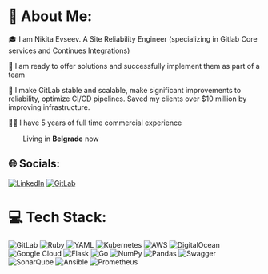 # 💫 About Me:
🎓 I am Nikita Evseev. A Site Reliability Engineer (specializing in Gitlab Core services and Continues Integrations)

💪 I am ready to offer solutions and successfully implement them as part of a team

🚀 I make GitLab stable and scalable, make significant improvements to reliability, optimize CI/CD pipelines. Saved my clients over $10 million by improving infrastructure.

👨‍💻 I have 5 years of full time commercial experience

<img src="https://upload.wikimedia.org/wikipedia/commons/thumb/f/ff/Flag_of_Serbia.svg/2560px-Flag_of_Serbia.svg.png" width="15px" style="margin-right:10px;"> Living in **Belgrade** now 



## 🌐 Socials:
[![LinkedIn](https://img.shields.io/badge/LinkedIn-%230077B5.svg?logo=linkedin&logoColor=white)](https://linkedin.com/in/ndevseev) 
[![GitLab](https://img.shields.io/badge/gitlab-%23181717.svg?style=flat&logo=gitlab&logoColor=white)](https://gitlab.com/EvnMiller) 


# 💻 Tech Stack:
![GitLab](https://img.shields.io/badge/gitlab-%23181717.svg?style=flat&logo=gitlab&logoColor=white) ![Ruby](https://img.shields.io/badge/ruby-%23CC342D.svg?style=flat&logo=ruby&logoColor=white) ![YAML](https://img.shields.io/badge/yaml-%23ffffff.svg?style=flat&logo=yaml&logoColor=151515) ![Kubernetes](https://img.shields.io/badge/kubernetes-%23326ce5.svg?style=flat&logo=kubernetes&logoColor=white) ![AWS](https://img.shields.io/badge/AWS-%23FF9900.svg?style=flat&logo=amazon-aws&logoColor=white) ![DigitalOcean](https://img.shields.io/badge/DigitalOcean-%230167ff.svg?style=flat&logo=digitalOcean&logoColor=white) ![Google Cloud](https://img.shields.io/badge/GoogleCloud-%234285F4.svg?style=flat&logo=google-cloud&logoColor=white) ![Flask](https://img.shields.io/badge/flask-%23000.svg?style=flat&logo=flask&logoColor=white) ![Go](https://img.shields.io/badge/go-%2300ADD8.svg?style=flat&logo=go&logoColor=white) ![NumPy](https://img.shields.io/badge/numpy-%23013243.svg?style=flat&logo=numpy&logoColor=white) ![Pandas](https://img.shields.io/badge/pandas-%23150458.svg?style=flat&logo=pandas&logoColor=white) ![Swagger](https://img.shields.io/badge/-Swagger-%23Clojure?style=flat&logo=swagger&logoColor=white) ![SonarQube](https://img.shields.io/badge/SonarQube-black?style=flat&logo=sonarqube&logoColor=4E9BCD) ![Ansible](https://img.shields.io/badge/ansible-%231A1918.svg?style=flat&logo=ansible&logoColor=white) ![Prometheus](https://img.shields.io/badge/Prometheus-E6522C?style=flat&logo=Prometheus&logoColor=white)
